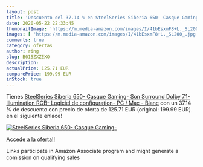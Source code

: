 ```yaml
---
layout: post
title: 'Descuento del 37.14 % en SteelSeries Siberia 650- Casque Gaming- '
date: 2020-05-22 22:33:45
thumbnailImage: 'https://m.media-amazon.com/images/I/41bEsxmF8+L._SL200_.jpg'
images: [ 'https://m.media-amazon.com/images/I/41bEsxmF8+L._SL200_.jpg' ]
comments: true
category: ofertas
author: ring
slug: B015ZXZEXO
description:
actualPrice: 125.71 EUR
comparePrice: 199.99 EUR
inStock: true
---
```


Tienes [SteelSeries Siberia 650- Casque Gaming- Son Surround Dolby 7.1- Illumination RGB- Logiciel de configuration-  PC / Mac  - Blanc](https://www.amazon.fr/dp/B015ZXZEXO/?tag=tolees0d-21) con un 37.14 % de descuento con precio de oferta de 125.71 EUR (original: 199.99 EUR) en el siguiente enlace!

[![SteelSeries Siberia 650- Casque Gaming- ](https://m.media-amazon.com/images/I/41bEsxmF8+L._SL200_.jpg)](https://www.amazon.fr/dp/B015ZXZEXO/?tag=tolees0d-21)

[Accede a la oferta!!](https://www.amazon.fr/dp/B015ZXZEXO/?tag=tolees0d-21)

Links participate in Amazon Associate program and might generate a comission on qualifying sales


